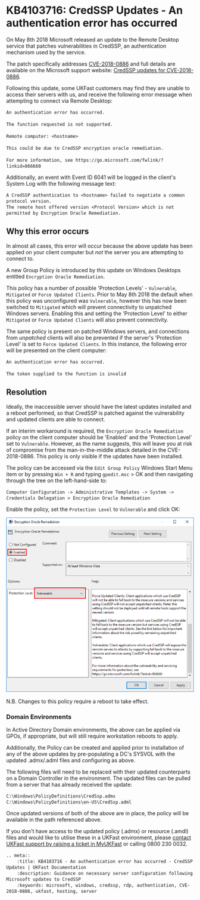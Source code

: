 # KB4103716: CredSSP Updates - An authentication error has occurred

On May 8th 2018 Microsoft released an update to the Remote Desktop service that patches vulnerabilities in CredSSP, an authentication mechanism used by the service.

The patch specifically addresses [CVE-2018-0886](https://portal.msrc.microsoft.com/en-us/security-guidance/advisory/CVE-2018-0886) and full details are available on the Microsoft support website: [CredSSP updates for CVE-2018-0886](https://support.microsoft.com/en-us/help/4093492/credssp-updates-for-cve-2018-0886-march-13-2018). 

Following this update, some UKFast customers may find they are unable to access their servers with us, and receive the following error message when attempting to connect via Remote Desktop:

```
An authentication error has occurred.

The function requested is not supported.

Remote computer: <hostname>

This could be due to CredSSP encryption oracle remediation.

For more information, see https://go.microsoft.com/fwlink/?linkid=866660
```

Additionally, an event with Event ID 6041 will be logged in the client's System Log with the following message text:

```
A CredSSP authentication to <hostname> failed to negotiate a common protocol version. 
The remote host offered version <Protocol Version> which is not permitted by Encryption Oracle Remediation.
```

## Why this error occurs

In almost all cases, this error will occur because the above update has been applied on your client computer but *not* the server you are attempting to connect to.

A new Group Policy is introduced by this update on Windows Desktops entitled `Encryption Oracle Remediation`.

This policy has a number of possible 'Protection Levels' - `Vulnerable`, `Mitigated` or `Force Updated Clients`. Prior to May 8th 2018 the default when this policy was unconfigured was `Vulnerable`, however this has now been switched to `Mitigated` which will prevent connectivity to unpatched Windows servers. Enabling this and setting the 'Protection Level' to either `Mitigated` or `Force Updated Clients` will also prevent connectivity.

The same policy is present on patched Windows servers, and connections from *unpatched* clients will also be prevented if the server's 'Protection Level' is set to `Force Updated Clients`. In this instance, the following error will be presented on the client computer:

```
An authentication error has occurred.

The token supplied to the function is invalid
```

## Resolution

Ideally, the inaccessible server should have the latest updates installed and a reboot performed, so that CredSSP is patched against the vulnerability and updated clients are able to connect.

If an interim workaround is required, the `Encryption Oracle Remediation` policy on the client computer should be 'Enabled' and the 'Protection Level' set to `Vulnerable`. However, as the name suggests, this will leave you at risk of compromise from the man-in-the-middle attack detailed in the CVE-2018-0886. This policy is only visible if the updates have been installed.

The policy can be accessed via the `Edit Group Policy` Windows Start Menu item or by pressing `Win + R` and typing `gpedit.msc` > OK and then navigating through the tree on the left-hand-side to:

```
Computer Configuration -> Administrative Templates -> System -> Credentials Delegation > Encryption Oracle Remediation
```
Enable the policy, set the `Protection Level` to `Vulnerable` and click OK:

![Encryption Oracle Remediation Policy](files/kb4103716/enable_vuln_protection_level_highlight.png)

N.B. Changes to this policy require a reboot to take effect.

### Domain Environments

In Active Directory Domain environments, the above can be applied via GPOs, if appropriate, but will still require workstation reboots to apply. 

Additionally, the Policy can be created and applied prior to installation of any of the above updates by pre-populating a DC's SYSVOL with the updated .admx/.adml files and configuring as above. 

The following files will need to be replaced with their updated counterparts on a Domain Controller in the environment. The updated files can be pulled from a server that has already received the update:

```
C:\Windows\PolicyDefinitions\CredSsp.admx
C:\Windows\PolicyDefinitions\en-US\CredSsp.adml
```
Once updated versions of both of the above are in place, the policy will be available in the path referenced above.

If you don't have access to the updated policy (.admx) or resource (.amdl) files and would like to utilise these in a UKFast environment, please [contact UKFast support by raising a ticket in MyUKFast](https://my.ukfast.co.uk/pss/add.php) or calling 0800 230 0032.


```eval_rst
.. meta::
    :title: KB4103716 - An authentication error has occurred - CredSSP Updates | UKFast Documentation
    :description: Guidance on necessary server configuration following Microsoft updates to CredSSP
    :keywords: microsoft, windows, credssp, rdp, authentication, CVE-2018-0886, ukfast, hosting, server
```
